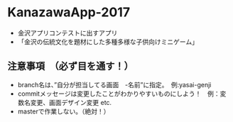 # KanazawaApp-2017
- 金沢アプリコンテストに出すアプリ
- 「金沢の伝統文化を題材にした多種多様な子供向けミニゲーム」

## 注意事項　（必ず目を通す！）
- branch名は、”自分が担当してる画面　-名前”に指定。　例:yasai-genji
- commitメッセージは変更したことがわかりやすいものにしよう！　例：変数名変更、画面デザイン変更 etc.
- masterで作業しない。（絶対！）

